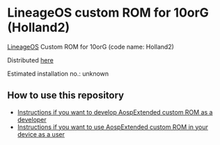 LineageOS custom ROM for 10orG (Holland2)
=========================================

[LineageOS](https://lineageos.org/) Custom ROM for 10orG (code name: Holland2)

Distributed [here](https://t.me/downloads10orG/)

Estimated installation no.: unknown

How to use this repository
-------------------

* [Instructions if you want to develop AospExtended custom ROM as a developer](https://github.com/Apon77/mido-AospExtended-Apon77/blob/main/Instructions%20for%20developers.md)
* [Instructions if you want to use AospExtended custom ROM in your device as a user](https://github.com/Apon77/mido-AospExtended-Apon77/blob/main/Instructions%20for%20users.md)
